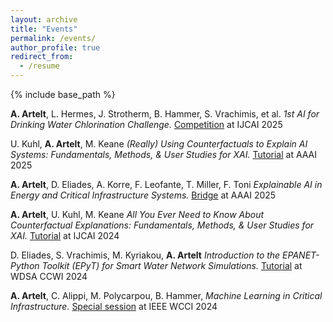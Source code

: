 ```yaml
---
layout: archive
title: "Events"
permalink: /events/
author_profile: true
redirect_from:
  - /resume
---
```


{% include base_path %}

**A. Artelt**, L. Hermes, J. Strotherm, B. Hammer, S. Vrachimis, et al. *1st AI for Drinking Water Chlorination Challenge.* [Competition](https://github.com/WaterFutures/AI-for-Drinking-Water-Chlorination-Challenge-IJCAI-25) at IJCAI 2025

U. Kuhl, **A. Artelt**, M. Keane *(Really) Using Counterfactuals to Explain AI Systems: Fundamentals, Methods, & User Studies for XAI.* [Tutorial](https://sites.google.com/view/cfe-tutorial-aaai-25) at AAAI 2025

**A. Artelt**, D. Eliades, A. Korre, F. Leofante, T. Miller, F. Toni *Explainable AI in Energy and Critical Infrastructure Systems.* [Bridge](https://www.doc.ic.ac.uk/~fleofant/aaai25-xai-eci/index.html) at AAAI 2025

**A. Artelt**, U. Kuhl, M. Keane *All You Ever Need to Know About Counterfactual Explanations: Fundamentals, Methods, & User Studies for XAI.* [Tutorial](https://sites.google.com/view/tut-counterfactuals-ijcai24/) at IJCAI 2024

D. Eliades, S. Vrachimis, M. Kyriakou, **A. Artelt** *Introduction to the EPANET-Python Toolkit (EPyT) for Smart Water Network Simulations.* [Tutorial](https://wdsa-ccwi2024.it/short-courses/#course3) at WDSA CCWI 2024

**A. Artelt**, C. Alippi, M. Polycarpou, B. Hammer, *Machine Learning in Critical Infrastructure.* [Special session](https://2024.ieeewcci.org/) at IEEE WCCI 2024
